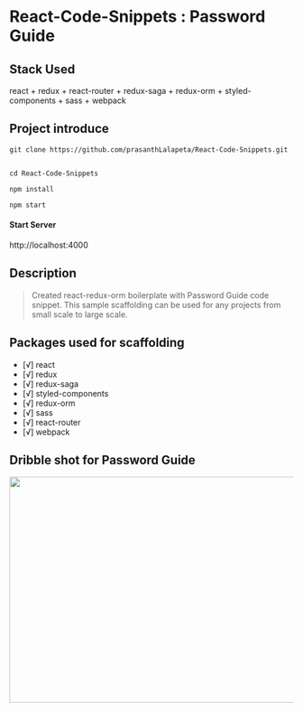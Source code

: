 # React-Code-Snippets : Password Guide

## Stack Used

react + redux + react-router + redux-saga + redux-orm + styled-components + sass + webpack

## Project introduce

```
git clone https://github.com/prasanthLalapeta/React-Code-Snippets.git  

cd React-Code-Snippets

npm install

npm start 
```
#### Start Server

http://localhost:4000


## Description

> Created react-redux-orm boilerplate with Password Guide code snippet. This sample scaffolding can be used for any projects from small scale to large scale.

## Packages used for scaffolding
- [√] react
- [√] redux
- [√] redux-saga
- [√] styled-components
- [√] redux-orm
- [√] sass
- [√] react-router
- [√] webpack

## Dribble shot for Password Guide

<img src="https://cdn.dribbble.com/users/793057/screenshots/4755212/set-password.gif" width="700" height="400"/>
